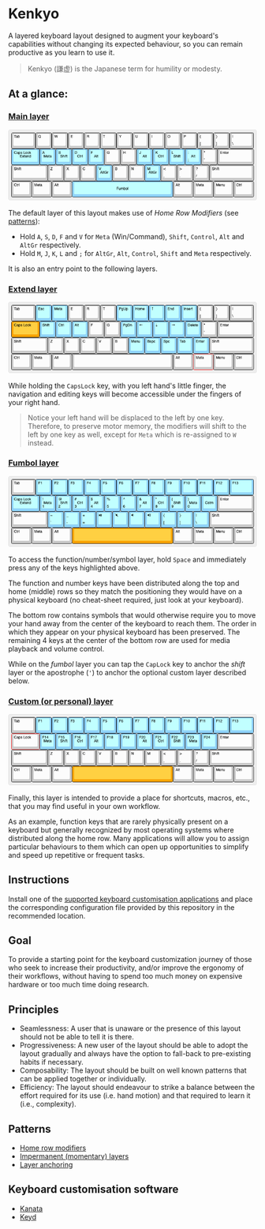 # Kenkyo

A layered keyboard layout designed to augment your keyboard's capabilities without changing its expected behaviour, so you can remain productive as you learn to use it.

> Kenkyo (謙虚) is the Japanese term for humility or modesty.

## At a glance:

### [Main layer](https://www.keyboard-layout-editor.com/##@_name=Main;&@_w:1.5;&=Tab&=Q&=W&=E&=R&=T&=Y&=U&=I&=O&=P&=%7B%0A%5B&=%7D%0A%5D&_w:1.5;&=%7C%0A%5C;&@_c=#90D5FF&w:1.75;&=Caps%20Lock%0A%0A%0A%0A%0A%0A%0A%0A%0AExtend&=A%0A%0A%0A%0A%0A%0A%0A%0A%0AMeta&=S%0A%0A%0A%0A%0A%0A%0A%0A%0AShift&=D%0A%0A%0A%0A%0A%0A%0A%0A%0ACtrl&=F%0A%0A%0A%0A%0A%0A%0A%0A%0AAlt&_c=#cccccc;&=G&=H&_c=#90D5FF;&=J%0A%0A%0A%0A%0A%0A%0A%0A%0AAlt&=K%0A%0A%0A%0A%0A%0A%0A%0A%0ACtrl&=L%0A%0A%0A%0A%0A%0A%0A%0A%0AShift&=/:%0A/;%0A%0A%0A%0A%0A%0A%0A%0AAlt&_c=#cccccc;&=%22%0A'&_w:2.25;&=Enter;&@_w:2.25;&=Shift&=Z&=X&=C&_c=#90D5FF;&=V%0A%0A%0A%0A%0A%0A%0A%0A%0AAltGr&_c=#cccccc;&=B&=N&_c=#90D5FF;&=M%0A%0A%0A%0A%0A%0A%0A%0A%0AAltGr&_c=#cccccc;&=%3C%0A,&=%3E%0A.&=?%0A//&_w:2.75;&=Shift;&@_w:1.25;&=Ctrl&_w:1.25;&=Meta&_w:1.25;&=Alt&_c=#90D5FF&a:7&w:6.25;&=Fumbol&_c=#cccccc&a:4&w:1.25;&=Alt&_w:1.25;&=Meta&_w:1.25;&=Menu&_w:1.25;&=Ctrl)
  
![Main layer image](images/main.png)

The default layer of this layout makes use of _Home Row Modifiers_ (see [patterns](#patterns)):
- Hold `A`, `S`, `D`, `F` and `V` for `Meta` (Win/Command), `Shift`, `Control`, `Alt` and `AltGr` respectively.
- Hold `M`, `J`, `K`, `L` and `;` for `AltGr`, `Alt`, `Control`, `Shift` and `Meta` respectively.

It is also an entry point to the following layers.
  
### [Extend layer](https://www.keyboard-layout-editor.com/##@_name=Extend;&@_w:1.5;&=Tab&_c=#90D5FF;&=Esc&=Meta&_c=#cccccc;&=E&=R&=T&_c=#90D5FF;&=PgUp&=Home&=%E2%86%91&=End&=Insert&_c=#cccccc;&=%7B%0A%5B&=%7D%0A%5D&_w:1.5;&=%7C%0A%5C;&@_c=#FFA500&w:1.75;&=Caps%20Lock&_c=#90D5FF;&=Shift&=Ctrl&=Alt&_c=#cccccc;&=F&=G&_c=#90D5FF;&=PgDn&=%E2%86%90&=%E2%86%93&=%E2%86%92&=Delete&_c=#cccccc;&=%22%0A'&_w:2.25;&=Enter;&@_w:2.25;&=Shift&=Z&=X&=C&=V&=B&_c=#90D5FF;&=Menu&=Bspc&=Spc&=Tab&=Enter&_c=#cccccc&w:2.75;&=Shift;&@_w:1.25;&=Ctrl&_w:1.25;&=Meta&_w:1.25;&=Alt&_a:7&w:6.25;&=&_a:4&w:1.25;&=Alt&_w:1.25;&=Meta&_w:1.25;&=Menu&_w:1.25;&=Ctrl)
  
![Extend layer image](images/extend.png)

While holding the `CapsLock` key, with you left hand's little finger, the navigation and editing keys will become accessible under the fingers of your right hand. 
> Notice your left hand will be displaced to the left by one key. Therefore, to preserve motor memory, the modifiers will shift to the left by one key as well, except for `Meta` which is re-assigned to `W` instead.
  
### [Fumbol layer](https://www.keyboard-layout-editor.com/##@_name=Fumbol%3B&@_w:1.5%3B&=Tab&_c=%2390D5FF%3B&=F1&=F2&=F3&=F4&=F5&=F6&=F7&=F8&=F9&=F10&=F11&=F12&_w:1.5%3B&=F13%3B&@_w:1.75%3B&=Caps%20Lock%0A%0A%0A%0A%0A%0A%0A%0A%0AExtend&=!%0A1%0A%0A%0A%0A%0A%0A%0A%0AMeta&=%2F@%0A2%0A%0A%0A%0A%0A%0A%0A%0AShift&=%23%0A3%0A%0A%0A%0A%0A%0A%0A%0ACtrl&=$%0A4%0A%0A%0A%0A%0A%0A%0A%0AAlt&=%25%0A5&=%5E%0A6&=%2F&%0A7%0A%0A%0A%0A%0A%0A%0A%0AAlt&=*%0A8%0A%0A%0A%0A%0A%0A%0A%0ACtrl&=(%0A9%0A%0A%0A%0A%0A%0A%0A%0AShift&=)%0A0%0A%0A%0A%0A%0A%0A%0A%0AMeta&=%7C%0A%5C&_c=%23cccccc&w:2.25%3B&=Enter%3B&@_w:2.25%3B&=Shift&_c=%2390D5FF%3B&=Mute&=VolDn&=VolUp&=Play%0APause&=Cstm&=~%0A%60&=%2F_%0A-&=+%0A%2F=&=%7B%0A%5B&=%7D%0A%5D&_c=%23cccccc&w:2.75%3B&=Shift%3B&@_w:1.25%3B&=Ctrl&_w:1.25%3B&=Meta&_w:1.25%3B&=Alt&_c=%23FFA500&a:7&w:6.25%3B&=&_c=%23cccccc&a:4&w:1.25%3B&=Alt&_w:1.25%3B&=Meta&_w:1.25%3B&=Menu&_w:1.25%3B&=Ctrl)
  
![Fumbol layer image](images/fumbol.png)

To access the function/number/symbol layer, hold `Space` and immediately press any of the keys highlighted above.

The function and number keys have been distributed along the top and home (middle) rows so they match the positioning they would have on a physical keyboard (no cheat-sheet required, just look at your keyboard).

The bottom row contains symbols that would otherwise require you to move your hand away from the center of the keyboard to reach them. The order in which they appear on your physical keyboard has been preserved. The remaining 4 keys at the center of the bottom row are used for media playback and volume control.

While on the _fumbol_ layer you can tap the `CapLock` key to anchor the _shift_ layer or the apostrophe (`'`) to anchor the optional custom layer described below.
  
### [Custom (or personal) layer](https://www.keyboard-layout-editor.com/##@_name=Custom;&@_w:1.5;&=Tab&=Q&=W&=E&=R&=T&=Y&=U&=I&=O&=P&=%7B%0A%5B&=%7D%0A%5D&_w:1.5;&=%7C%0A%5C;&@_c=#90D5FF&w:1.75;&=Caps%20Lock%0A%0A%0A%0A%0A%0A%0A%0A%0AExtend&=F14%0A%0A%0A%0A%0A%0A%0A%0A%0AMeta&=F15%0A%0A%0A%0A%0A%0A%0A%0A%0AShift&=F16%0A%0A%0A%0A%0A%0A%0A%0A%0ACtrl&=F17%0A%0A%0A%0A%0A%0A%0A%0A%0AAlt&=F18&=F19&=F20%0A%0A%0A%0A%0A%0A%0A%0A%0AAlt&=F21%0A%0A%0A%0A%0A%0A%0A%0A%0ACtrl&=F22%0A%0A%0A%0A%0A%0A%0A%0A%0AShift&=F23%0A%0A%0A%0A%0A%0A%0A%0A%0AMeta&=F24&_c=#cccccc&w:2.25;&=Enter;&@_w:2.25;&=Shift&=Z&=X&=C&=V&=B&=N&=M&=%3C%0A,&=%3E%0A.&=?%0A//&_w:2.75;&=Shift;&@_w:1.25;&=Ctrl&_w:1.25;&=Meta&_w:1.25;&=Alt&_c=#FFA500&a:7&w:6.25;&=&_c=#cccccc&a:4&w:1.25;&=Alt&_w:1.25;&=Meta&_w:1.25;&=Menu&_w:1.25;&=Ctrl)
  
![Custom layer image](images/custom.png)

Finally, this layer is intended to provide a place for shortcuts, macros, etc., that you may find useful in your own workflow.

As an example, function keys that are rarely physically present on a keyboard but generally recognized by most operating systems where distributed along the home row. Many applications will allow you to assign particular behaviours to them which can open up opportunities to simplify and speed up repetitive or frequent tasks.

## Instructions

Install one of the [supported keyboard customisation applications](#keyboard-customisation-software) and place the corresponding configuration file provided by this repository in the recommended location.

## Goal

To provide a starting point for the keyboard customization journey of those who seek to increase their productivity, and/or improve the ergonomy of their workflows, without having to spend too much money on expensive hardware or too much time doing research.

## Principles

- Seamlessness: A user that is unaware or the presence of this layout should not be able to tell it is there. 
- Progressiveness: A new user of the layout should be able to adopt the layout gradually and always have the option to fall-back to pre-existing habits if necessary.
- Composability: The layout should be built on well known patterns that can be applied together or individually.
- Efficiency: The layout should endeavour to strike a balance between the effort required for its use (i.e. hand motion) and that required to learn it (i.e., complexity).
  
## Patterns

- [Home row modifiers](https://precondition.github.io/home-row-mods)
- [Impermanent (momentary) layers](https://jonny-wamsley.gitbook.io/the-ultimate-guide-to-keyboard-layers/ch-3-layer-activators/3.3-shift-layers)
- [Layer anchoring](https://argenkiwi.medium.com/keyboard-layer-pinning-20aafede96e5)
 
## Keyboard customisation software

- [Kanata](https://github.com/jtroo/kanata)
- [Keyd](https://github.com/rvaiya/keyd)
